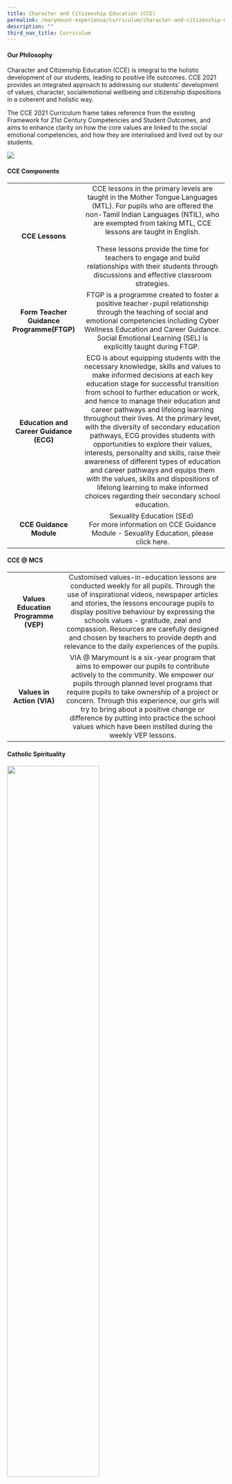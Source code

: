 ```yaml
---
title: Character and Citizenship Education (CCE)
permalink: /marymount-experience/curriculum/character-and-citizenship-education-cce/
description: ""
third_nav_title: Curriculum
---
```

<h4><strong>Our Philosophy</strong></h4>
<p>Character and Citizenship Education (CCE) is integral to the holistic development of our students, leading to positive life outcomes. CCE 2021 provides an integrated approach to addressing our students&rsquo; development of values, character, socialemotional wellbeing and citizenship dispositions in a coherent and holistic way.</p>
<p>The CCE 2021 Curriculum frame takes reference from the existing Framework for 21st Century Competencies and Student Outcomes, and aims to enhance clarity on how the core values are linked to the social emotional competencies, and how they are internalised and lived out by our students.</p>
<img src="/images/cce1.jpg">
<h4><strong>CCE Components</strong></h4>
<table>
<tbody>
<tr>
<td style="text-align: center;"><strong>CCE Lessons</strong></td>
<td style="text-align: center;">CCE lessons in the primary levels are taught in the Mother Tongue Languages (MTL). For pupils who are offered the non-Tamil Indian Languages (NTIL), who are exempted from taking MTL, CCE lessons are taught in English.<br /><br />These lessons provide the time for teachers to engage and build relationships with their students through discussions and effective classroom strategies.</td>
</tr>
<tr>
<td style="text-align: center;"><strong>Form Teacher Guidance Programme(FTGP)</strong></td>
<td style="text-align: center;">FTGP is a programme created to foster a positive teacher-pupil relationship through the teaching of social and emotional competencies including Cyber Wellness Education and Career Guidance. Social Emotional Learning (SEL) is explicitly taught during FTGP.&nbsp;</td>
</tr>
<tr>
<td style="text-align: center;"><strong>Education and Career Guidance (ECG)</strong></td>
<td style="text-align: center;">&nbsp;ECG is about equipping students with the necessary knowledge, skills and values to make informed decisions at each key education stage for successful transition from school to further education or work, and hence to manage their education and career pathways and lifelong learning throughout their lives. At the primary level, with the diversity of secondary education pathways, ECG provides students with opportunities to explore their values, interests, personality and skills, raise their awareness of different types of education and career pathways and equips them with the values, skills and dispositions of lifelong learning to make informed choices regarding their secondary school education.</td>
</tr>
<tr>
<td style="text-align: center;"><strong>CCE Guidance Module</strong></td>
<td style="text-align: center;">Sexuality Education (SEd)&nbsp;<br />For more information on CCE Guidance Module - Sexuality Education, please click <a href="/marymount-experience/Curriculum/sexualityeducation/"></a>here.
</tbody>
</table>
<table>
<tbody>
<tr>
<h4><strong>CCE @ MCS</strong></h4>
</tr>
<tr>
<td style="text-align: center;"><strong>Values Education Programme (VEP)</strong></td>
<td style="text-align: center;">Customised values-in-education lessons are conducted weekly for all pupils. Through the use of inspirational videos, newspaper articles and stories, the lessons encourage pupils to display positive behaviour by expressing the schools values - gratitude, zeal and compassion. Resources are carefully designed and chosen by teachers to provide depth and relevance to the daily experiences of the pupils.&nbsp;</td>
</tr>
<tr>
<td style="text-align: center;"><strong>Values in Action (VIA)</strong></td>
<td style="text-align: center;">VIA @ Marymount is a six-year program that aims to empower our pupils to contribute actively to the community. We empower our pupils through planned level programs that require pupils to take ownership of a project or concern. Through this experience, our girls will try to bring about a positive change or difference by putting into practice the school values which have been instilled during the weekly VEP lessons.</td>
</tr>
</tbody>
</table>
<h4><strong>Catholic Spirituality</strong></h4>
<img style="width: 65%;" src="/images/cce2.png" />
<p>Archbishop William Goh mentioned that, &ldquo;Catholic education seeks to give them a holistic education for life and love; not just for a career, not just for tomorrow, not even for this life on earth only but for eternal life.&rdquo; It is with this in mind that Marymount Convent School continues to strengthen its Catholic ethos through various programmes and activities to develop girls into Ladies of God and society. Though the programme and activities are compulsory for Catholic pupils, non-Catholic pupils are most welcome to participate. If they do not wish to, silence has to be maintained as a form of respect to those participating.</p>
<p><strong>Catholic Values Education (CVE)<br /></strong>The Catechism programme at Marymount is called Catholic Values Education. It is compulsory for all Catholic girls. Non-Catholic pupils are welcome to join the 45 minutes weekly sessions held on Thursday mornings. Pupils who are not in this programme will attend the Values Education Programme (VEP). Though CVE does not prepare Catholic girls for the sacraments, it emphasizes on both the Gospel values as well as the school values for pupils to live out in their daily lives.</p>
<p><strong>Eucharistic Celebration<br /></strong>The Eucharist being the highest form of worship, Mass is held weekly on Tuesdays at 7.15 a.m. for those who would like to attend. There are 4 school Masses in a year where the whole school attends together; Opening of the Year, Foundress Day, National Day and Thanksgiving Mass at the end of the year. Mass is also held on Days of Obligation for all Catholics.&nbsp;</p>
<p><strong>Daily Sacred Time<br /></strong>At 12 noon daily, a short reflection, prayer or the Angelus is said. The reflections generally follow the Catholic Liturgical Calendar and school values are emphasized during these teachable moments. All pupils are to maintain silence during this Sacred Time.&nbsp;</p>
<p><strong>Prayer and Adoration<br /></strong>Each morning begins with a prayer and singing of hymns. A prayer is also said after each recess to thank God for the food received. These prayers are said by pupils from the various levels.&nbsp;</p>
<p>CVE classes are scheduled to go into the Prayer Room for Children&rsquo;s Eucharistic Adoration (CEA) at least once a semester. CEA sessions are also held weekly during recess. Fifteen minutes into each recess, a bell is rung to gather pupils who are interested to attend the session. These sessions inculcate the importance of being silent and that of reverence in the presence of the Eucharist. Children learn that silence is part of reverence and respect and a form of individual prayer and reflection.&nbsp;</p>
<p><strong>Liturgical Seasons<br /></strong>Activities are conducted according to the liturgical seasons; Lent, Easter and Foundress Day. Being a Good Shepherd school, Marymount Convent works closely with the Good Shepherd Organisation in their various activities including their fundraising initiatives and donation of items. For example, as part of almsgiving during Lent, we raise funds for a selected Good Shepherd mission; it could be in Congo, Myanmar or any place in need of assistance. Through these activities, pupils learn to be compassionate towards others and grateful for their blessings.&nbsp;</p>
<h4><strong>National Education (NE)</strong></h4>
<p>The philosophy of MCS&rsquo; National Education (NE) is to provide depth in values education and a sense of social responsibility with citizenship taking root in the hearts of our girls. Our National Education activities further provide pupils with the learning experiences to know (facts) and appreciate Singapore. After each selected NE events, pupils are encouraged to reflect and create meanings to their experiences in relation to their roles as daughters of Singapore.</p>
<h4><strong>Key NE Activities @ MCS</strong></h4>
<table style="border-collapse: collapse; width: 100%;" border="1">
<tbody>
<tr>
<td style="width: 33.3807%; text-align: center;"><strong>Total Defence Day</strong></td>
<td style="width: 66.6193%;"><img src="/images/cce3.jpeg"></td>
</tr>
<tr>
<td style="width: 33.3807%; text-align: center;"><strong>Racial Harmony Day</strong></td>
<td style="width: 66.6193%;"><img src="/images/cce4.jpg"></td>
</tr>
<tr>
<td style="width: 33.3807%; text-align: center;"><strong>National Day Celebrations</strong></td>
<td style="width: 66.6193%;"><img src="/images/cce5.jpg"></td>
</tr>
</tbody>
</table>
<h4><strong>NE Ambassadors</strong></h4>
<p>The NE Ambassadors are appointed to champion National Education in the school. The NE Ambassadors lend their support to CCE-organised commemorative events and are the driving force in relating NE messages to the school.</p>
<table style="border-collapse: collapse; width: 100%;" border="1">
<tbody>
<tr>
<td style="width: 63%;"><img src="/images/cce6.jpg"></td>
<td style="width: 37%;"><img src="/images/cce7.jpg"></td>
</tr>
</tbody>
</table>
<h4><strong>Cyber Wellness @ MCS</strong></h4>
<p>Cyber Wellness @ MCS focusses on the well-being of our students as they navigate cyberspace, equipping them with the knowledge and skills to harness the power of ICT for positive purposes, maintain a positive presence in cyberspace, and be safe and responsible users of ICT.&nbsp;</p>
<p>Cyber Wellness Education is conducted through CCE lessons during curriculum time, school-based sharing and initiatives, and learning opportunities beyond school curriculum time.</p>
<img src="/images/cce8.png">
